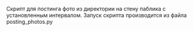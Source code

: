 Скрипт для постинга фото из директории на стену паблика с установленным интервалом.
Запуск скрипта производится из файла posting_photos.py
